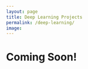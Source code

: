 ```yaml
---
layout: page
title: Deep Learning Projects
permalink: /deep-learning/
image: 
---
```


# Coming Soon!